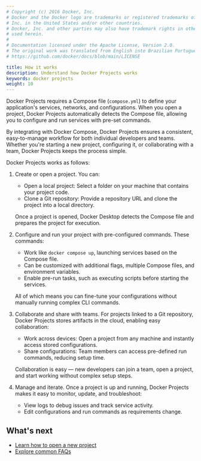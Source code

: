 ```yaml
---
# Copyright (c) 2016 Docker, Inc.
# Docker and the Docker logo are trademarks or registered trademarks of Docker,
# Inc. in the United States and/or other countries.
# Docker, Inc. and other parties may also have trademark rights in other terms
# used herein.
#
# Documentation licensed under the Apache License, Version 2.0.
# The original work was translated from English into Brazilian Portuguese.
# https://github.com/docker/docs/blob/main/LICENSE

title: How it works
description: Understand how Docker Projects works 
keywords: docker projects
weight: 10
---
```

Docker Projects requires a Compose file (`compose.yml`) to define your application's services, networks, and configurations. When you open a project, Docker Projects automatically detects the Compose file, allowing you to configure and run services with pre-set commands. 

By integrating with Docker Compose, Docker Projects ensures a consistent, easy-to-manage workflow for both individual developers and teams. Whether you're starting a new project, configuring it, or collaborating with a team, Docker Projects keeps the process simple.

Docker Projects works as follows:

1. Create or open a project. You can:

   - Open a local project: Select a folder on your machine that contains your project code.
   - Clone a Git repository: Provide a repository URL and clone the project into a local directory.

   Once a project is opened, Docker Desktop detects the Compose file and prepares the project for execution.

2. Configure and run your project with pre-configured commands. These commands:

   - Work like `docker compose up`, launching services based on the Compose file.
   - Can be customized with additional flags, multiple Compose files, and environment variables.
   - Enable pre-run tasks, such as executing scripts before starting the services.

   All of which means you can fine-tune your configurations without manually running complex CLI commands.

3. Collaborate and share with teams. For projects linked to a Git repository, Docker Projects stores artifacts in the cloud, enabling easy collaboration:

   - Work across devices: Open a project from any machine and instantly access stored configurations.
   - Share configurations: Team members can access pre-defined run commands, reducing setup time.

   Collaboration is easy — new developers can join a team, open a project, and start working without complex setup steps.

4. Manage and iterate. Once a project is up and running, Docker Projects makes it easy to monitor, update, and troubleshoot:

   - View logs to debug issues and track service activity.
   - Edit configurations and run commands as requirements change.

## What's next

 - [Learn how to open a new project](/manuals/projects/open.md)
 - [Explore common FAQs](/manuals/projects/faq.md)

